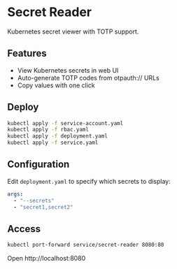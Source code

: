 # Secret Reader

Kubernetes secret viewer with TOTP support.

## Features

- View Kubernetes secrets in web UI
- Auto-generate TOTP codes from otpauth:// URLs
- Copy values with one click

## Deploy

```bash
kubectl apply -f service-account.yaml
kubectl apply -f rbac.yaml
kubectl apply -f deployment.yaml
kubectl apply -f service.yaml
```

## Configuration

Edit `deployment.yaml` to specify which secrets to display:

```yaml
args:
  - "--secrets"
  - "secret1,secret2"
```

## Access

```bash
kubectl port-forward service/secret-reader 8080:80
```

Open http://localhost:8080